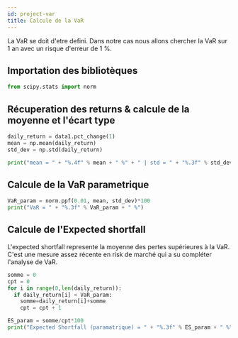 ```yaml
---
id: project-var
title: Calcule de la VaR
---
```


La VaR se doit d'etre defini. Dans notre cas nous allons chercher la VaR sur 1 an avec un risque d'erreur de 1 %.

## Importation des bibliotèques

```python
from scipy.stats import norm
```

## Récuperation des returns & calcule de la moyenne et l'écart type

```python
daily_return = data1.pct_change(1)
mean = np.mean(daily_return)
std_dev = np.std(daily_return)

print("mean = " + "%.4f" % mean + " %" + " | std = " + "%.3f" % std_dev + " %")
```

## Calcule de la VaR parametrique

```python
VaR_param = norm.ppf(0.01, mean, std_dev)*100
print("VaR = " + "%.3f" % VaR_param + " %")
```

## Calcule de l'Expected shortfall

L'expected shortfall represente la moyenne des pertes supérieures à la VaR. C'est une mesure assez récente en risk de marché qui a su compléter l'analyse de VaR.

```python
somme = 0
cpt = 0
for i in range(0,len(daily_return)):
  if daily_return[i] < VaR_param:
    somme=daily_return[i]+somme
    cpt = cpt + 1

ES_param = somme/cpt*100
print("Expected Shortfall (paramatrique) = " + "%.3f" % ES_param + " %")
```
